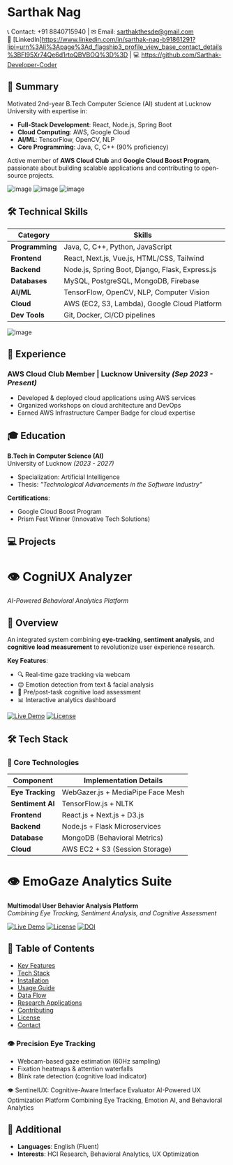 # Sarthak Nag
📞 Contact: +91 8840715940 | ✉ Email: sarthakthesde@gmail.com  
🔗 [LinkedIn]https://www.linkedin.com/in/sarthak-nag-b91861291?lipi=urn%3Ali%3Apage%3Ad_flagship3_profile_view_base_contact_details%3BFl95Xr74Qe6d1rtoQBVBOQ%3D%3D | 💻 https://github.com/Sarthak-Developer-Coder

## 🚀 Summary
Motivated 2nd-year B.Tech Computer Science (AI) student at Lucknow University with expertise in:
- **Full-Stack Development**: React, Node.js, Spring Boot
- **Cloud Computing**: AWS, Google Cloud
- **AI/ML**: TensorFlow, OpenCV, NLP
- **Core Programming**: Java, C, C++ (90% proficiency)  

Active member of **AWS Cloud Club** and **Google Cloud Boost Program**, passionate about building scalable applications and contributing to open-source projects.

![image](https://github.com/user-attachments/assets/890e4bd9-a2cc-4e70-90fd-4e13491f2011)
![image](https://github.com/user-attachments/assets/7ed4a6c3-f304-460b-86e5-fe45dfa9a929)
![image](https://github.com/user-attachments/assets/49ec6f73-0962-4326-a43c-0972d066b369)

## 🛠 Technical Skills  

| Category        | Skills                                                                 |
|-----------------|-----------------------------------------------------------------------|
| **Programming** | Java, C, C++, Python, JavaScript                                     |
| **Frontend**    | React, Next.js, Vue.js, HTML/CSS, Tailwind                           |
| **Backend**     | Node.js, Spring Boot, Django, Flask, Express.js                      |
| **Databases**   | MySQL, PostgreSQL, MongoDB, Firebase                                 |
| **AI/ML**       | TensorFlow, OpenCV, NLP, Computer Vision                            |
| **Cloud**       | AWS (EC2, S3, Lambda), Google Cloud Platform                        |
| **Dev Tools**   | Git, Docker, CI/CD pipelines                                        |
![image](https://github.com/user-attachments/assets/2220aff8-69b6-4745-b36e-a5919ae713f4)

## 💼 Experience

### **AWS Cloud Club Member** | Lucknow University *(Sep 2023 - Present)*  
- Developed & deployed cloud applications using AWS services
- Organized workshops on cloud architecture and DevOps
- Earned AWS Infrastructure Camper Badge for cloud expertise

## 🎓 Education  
**B.Tech in Computer Science (AI)**  
University of Lucknow *(2023 - 2027)*  
- Specialization: Artificial Intelligence  
- Thesis: *"Technological Advancements in the Software Industry"*  

**Certifications**:  
- Google Cloud Boost Program  
- Prism Fest Winner (Innovative Tech Solutions)  

## 💻 Projects  
# 👁️ CogniUX Analyzer  
*AI-Powered Behavioral Analytics Platform*  



## 🌟 Overview  
An integrated system combining **eye-tracking**, **sentiment analysis**, and **cognitive load measurement** to revolutionize user experience research.  

**Key Features**:  
- 🔍 Real-time gaze tracking via webcam  
- 😊 Emotion detection from text & facial analysis  
- 📝 Pre/post-task cognitive load assessment  
- 📊 Interactive analytics dashboard  

[![Live Demo](https://img.shields.io/badge/Demo-Available-green)](your-demo-url) 
[![License](https://img.shields.io/badge/License-MIT-blue)](LICENSE)

## 🛠 Tech Stack  

### 🔧 Core Technologies  
| Component          | Implementation Details                |
|--------------------|--------------------------------------|
| **Eye Tracking**   | WebGazer.js + MediaPipe Face Mesh    |
| **Sentiment AI**   | TensorFlow.js + NLTK                 |
| **Frontend**       | React.js + Next.js + D3.js           |
| **Backend**        | Node.js + Flask Microservices        |
| **Database**       | MongoDB (Behavioral Metrics)         |
| **Cloud**          | AWS EC2 + S3 (Session Storage)       |

# 👁️ EmoGaze Analytics Suite  
**Multimodal User Behavior Analysis Platform**  
*Combining Eye Tracking, Sentiment Analysis, and Cognitive Assessment*



[![Live Demo](https://img.shields.io/badge/Demo-Available-8A2BE2)](demo-url) 
[![License](https://img.shields.io/badge/License-Apache_2.0-blue.svg)](LICENSE)
[![DOI](https://zenodo.org/badge/DOI/10.5281/zenodo.123456.svg)](your-doi-link)

## 📌 Table of Contents
- [Key Features](#-key-features)
- [Tech Stack](#-tech-stack)
- [Installation](#-installation)
- [Usage Guide](#-usage-guide)
- [Data Flow](#-data-flow-architecture)
- [Research Applications](#-research-applications)
- [Contributing](#-contributing)
- [License](#-license)
- [Contact](#-contact)



### 👁️ **Precision Eye Tracking**
- Webcam-based gaze estimation (60Hz sampling)
- Fixation heatmaps & attention waterfalls
- Blink rate detection (cognitive load indicator)

👁️ SentinelUX: Cognitive-Aware Interface Evaluator
AI-Powered UX Optimization Platform Combining Eye Tracking, Emotion AI, and Behavioral Analytics



 

## 📜 Additional  
- **Languages**: English (Fluent)  
- **Interests**: HCI Research, Behavioral Analytics, UX Optimization  
